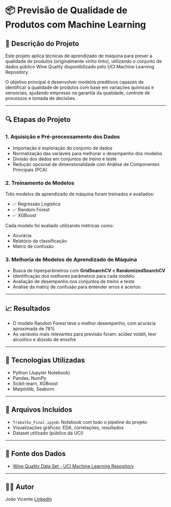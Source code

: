 # 📦 Previsão de Qualidade de Produtos com Machine Learning

## 📄 Descrição do Projeto
Este projeto aplica técnicas de aprendizado de máquina para prever a qualidade de produtos (originalmente vinho tinto), utilizando o conjunto de dados público Wine Quality disponibilizado pelo UCI Machine Learning Repository.

O objetivo principal é desenvolver modelos preditivos capazes de identificar a qualidade de produtos com base em variações químicas e sensoriais, ajudando empresas na garantia da qualidade, controle de processos e tomada de decisões.

---

## 🔍 Etapas do Projeto

### 1. Aquisição e Pré-processamento dos Dados
- Importação e exploração do conjunto de dados
- Normalização das variáveis para melhorar o desempenho dos modelos
- Divisão dos dados em conjuntos de treino e teste
- Redução opcional de dimensionalidade com Análise de Componentes Principais (PCA)

### 2. Treinamento de Modelos
Três modelos de aprendizado de máquina foram treinados e avaliados:

- ✅ Regressão Logística  
- ✅ Random Forest
- ✅ XGBoost  

Cada modelo foi avaliado utilizando métricas como:
- Acurácia
- Relatório de classificação
- Matriz de confusão

### 3. Melhoria de Modelos de Aprendizado de Máquina
- Busca de hiperparâmetros com **GridSearchCV** e **RandomizedSearchCV**
- Identificação dos melhores parâmetros para cada modelo
- Avaliação de desempenho nos conjuntos de treino e teste
- Análise da matriz de confusão para entender erros e acertos

---

## 📈 Resultados
- O modelo Random Forest teve o melhor desempenho, com acurácia aproximada de 78%
- As variáveis mais relevantes para previsão foram: acidez volátil, teor alcoólico e dióxido de enxofre

---

## 🧰 Tecnologias Utilizadas
- Python (Jupyter Notebook)
- Pandas, NumPy
- Scikit-learn, XGBoost
- Matplotlib, Seaborn

---

## 📎 Arquivos Incluídos
- `Trabalho_Final.ipynb`: Notebook com todo o pipeline do projeto
- Visualizações gráficas: EDA, correlações, resultados
- Dataset utilizado (público da UCI)

---

## 🔗 Fonte dos Dados
- [Wine Quality Data Set - UCI Machine Learning Repository](https://archive.ics.uci.edu/ml/datasets/wine+quality)

---

## 👨‍💻 Autor
João Vicente 
[LinkedIn](https://www.linkedin.com/in/joaovita)  
